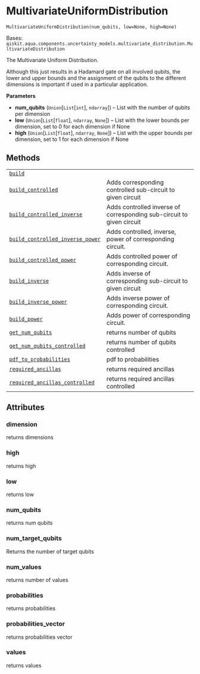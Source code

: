 # MultivariateUniformDistribution

<span id="undefined" />

`MultivariateUniformDistribution(num_qubits, low=None, high=None)`

Bases: `qiskit.aqua.components.uncertainty_models.multivariate_distribution.MultivariateDistribution`

The Multivariate Uniform Distribution.

Although this just results in a Hadamard gate on all involved qubits, the lower and upper bounds and the assignment of the qubits to the different dimensions is important if used in a particular application.

**Parameters**

*   **num\_qubits** (`Union`\[`List`\[`int`], `ndarray`]) – List with the number of qubits per dimension
*   **low** (`Union`\[`List`\[`float`], `ndarray`, `None`]) – List with the lower bounds per dimension, set to 0 for each dimension if None
*   **high** (`Union`\[`List`\[`float`], `ndarray`, `None`]) – List with the upper bounds per dimension, set to 1 for each dimension if None

## Methods

|                                                                                                                                                                                                                                                                                                                                                                  |                                                                       |
| ---------------------------------------------------------------------------------------------------------------------------------------------------------------------------------------------------------------------------------------------------------------------------------------------------------------------------------------------------------------- | --------------------------------------------------------------------- |
| [`build`](qiskit.aqua.components.uncertainty_models.MultivariateUniformDistribution.build#qiskit.aqua.components.uncertainty_models.MultivariateUniformDistribution.build "qiskit.aqua.components.uncertainty_models.MultivariateUniformDistribution.build")                                                                                                     |                                                                       |
| [`build_controlled`](qiskit.aqua.components.uncertainty_models.MultivariateUniformDistribution.build_controlled#qiskit.aqua.components.uncertainty_models.MultivariateUniformDistribution.build_controlled "qiskit.aqua.components.uncertainty_models.MultivariateUniformDistribution.build_controlled")                                                         | Adds corresponding controlled sub-circuit to given circuit            |
| [`build_controlled_inverse`](qiskit.aqua.components.uncertainty_models.MultivariateUniformDistribution.build_controlled_inverse#qiskit.aqua.components.uncertainty_models.MultivariateUniformDistribution.build_controlled_inverse "qiskit.aqua.components.uncertainty_models.MultivariateUniformDistribution.build_controlled_inverse")                         | Adds controlled inverse of corresponding sub-circuit to given circuit |
| [`build_controlled_inverse_power`](qiskit.aqua.components.uncertainty_models.MultivariateUniformDistribution.build_controlled_inverse_power#qiskit.aqua.components.uncertainty_models.MultivariateUniformDistribution.build_controlled_inverse_power "qiskit.aqua.components.uncertainty_models.MultivariateUniformDistribution.build_controlled_inverse_power") | Adds controlled, inverse, power of corresponding circuit.             |
| [`build_controlled_power`](qiskit.aqua.components.uncertainty_models.MultivariateUniformDistribution.build_controlled_power#qiskit.aqua.components.uncertainty_models.MultivariateUniformDistribution.build_controlled_power "qiskit.aqua.components.uncertainty_models.MultivariateUniformDistribution.build_controlled_power")                                 | Adds controlled power of corresponding circuit.                       |
| [`build_inverse`](qiskit.aqua.components.uncertainty_models.MultivariateUniformDistribution.build_inverse#qiskit.aqua.components.uncertainty_models.MultivariateUniformDistribution.build_inverse "qiskit.aqua.components.uncertainty_models.MultivariateUniformDistribution.build_inverse")                                                                     | Adds inverse of corresponding sub-circuit to given circuit            |
| [`build_inverse_power`](qiskit.aqua.components.uncertainty_models.MultivariateUniformDistribution.build_inverse_power#qiskit.aqua.components.uncertainty_models.MultivariateUniformDistribution.build_inverse_power "qiskit.aqua.components.uncertainty_models.MultivariateUniformDistribution.build_inverse_power")                                             | Adds inverse power of corresponding circuit.                          |
| [`build_power`](qiskit.aqua.components.uncertainty_models.MultivariateUniformDistribution.build_power#qiskit.aqua.components.uncertainty_models.MultivariateUniformDistribution.build_power "qiskit.aqua.components.uncertainty_models.MultivariateUniformDistribution.build_power")                                                                             | Adds power of corresponding circuit.                                  |
| [`get_num_qubits`](qiskit.aqua.components.uncertainty_models.MultivariateUniformDistribution.get_num_qubits#qiskit.aqua.components.uncertainty_models.MultivariateUniformDistribution.get_num_qubits "qiskit.aqua.components.uncertainty_models.MultivariateUniformDistribution.get_num_qubits")                                                                 | returns number of qubits                                              |
| [`get_num_qubits_controlled`](qiskit.aqua.components.uncertainty_models.MultivariateUniformDistribution.get_num_qubits_controlled#qiskit.aqua.components.uncertainty_models.MultivariateUniformDistribution.get_num_qubits_controlled "qiskit.aqua.components.uncertainty_models.MultivariateUniformDistribution.get_num_qubits_controlled")                     | returns number of qubits controlled                                   |
| [`pdf_to_probabilities`](qiskit.aqua.components.uncertainty_models.MultivariateUniformDistribution.pdf_to_probabilities#qiskit.aqua.components.uncertainty_models.MultivariateUniformDistribution.pdf_to_probabilities "qiskit.aqua.components.uncertainty_models.MultivariateUniformDistribution.pdf_to_probabilities")                                         | pdf to probabilities                                                  |
| [`required_ancillas`](qiskit.aqua.components.uncertainty_models.MultivariateUniformDistribution.required_ancillas#qiskit.aqua.components.uncertainty_models.MultivariateUniformDistribution.required_ancillas "qiskit.aqua.components.uncertainty_models.MultivariateUniformDistribution.required_ancillas")                                                     | returns required ancillas                                             |
| [`required_ancillas_controlled`](qiskit.aqua.components.uncertainty_models.MultivariateUniformDistribution.required_ancillas_controlled#qiskit.aqua.components.uncertainty_models.MultivariateUniformDistribution.required_ancillas_controlled "qiskit.aqua.components.uncertainty_models.MultivariateUniformDistribution.required_ancillas_controlled")         | returns required ancillas controlled                                  |

## Attributes

<span id="undefined" />

### dimension

returns dimensions

<span id="undefined" />

### high

returns high

<span id="undefined" />

### low

returns low

<span id="undefined" />

### num\_qubits

returns num qubits

<span id="undefined" />

### num\_target\_qubits

Returns the number of target qubits

<span id="undefined" />

### num\_values

returns number of values

<span id="undefined" />

### probabilities

returns probabilities

<span id="undefined" />

### probabilities\_vector

returns probabilities vector

<span id="undefined" />

### values

returns values
